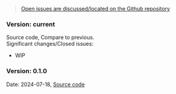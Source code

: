 <div markdown="1" class="w-100 bg-info">

> [Open issues are discussed/located on the Github repository](https://github.com/SanteonNL/shared-care-planning/issues)

</div>


### Version: current
Source code, Compare to previous.  
Significant changes/Closed issues:
- WIP


### Version: 0.1.0
Date: 2024-07-18, [Source code](https://github.com/SanteonNL/shared-care-planning/releases/tag/0.1.0)